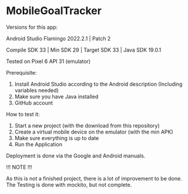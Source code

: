 # MobileGoalTracker

Versions for this app:

Android Studio Flamingo 2022.2.1 | Patch 2

Compile SDK 33 | Min SDK 29 | Target SDK 33 | Java SDK 19.0.1

Tested on Pixel 6 API 31 (emulator) 

Prerequisite:
1. Install Android Studio according to the Android description (Including variables needed)
2. Make sure you have Java installed
3. GitHub account

How to test it:
1. Start a new project (with the download from this repository)
2. Create a virtual mobile device on the emulator (with the min APK)
3. Make sure everything is up to date 
4. Run the Application


Deployment is done via the Google and Android manuals. 

!!! NOTE !!!

As this is not a finished project, there is a lot of improvement to be done. 
The Testing is done with mockito, but not complete. 